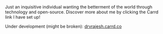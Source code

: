 Just an inquisitive individual wanting the betterment of the world through technology and open-source. Discover more about me by clicking the Carrd link I have set up!

Under development (might be broken): [drvrajesh.carrd.co](https://drvrajesh.carrd.co)
